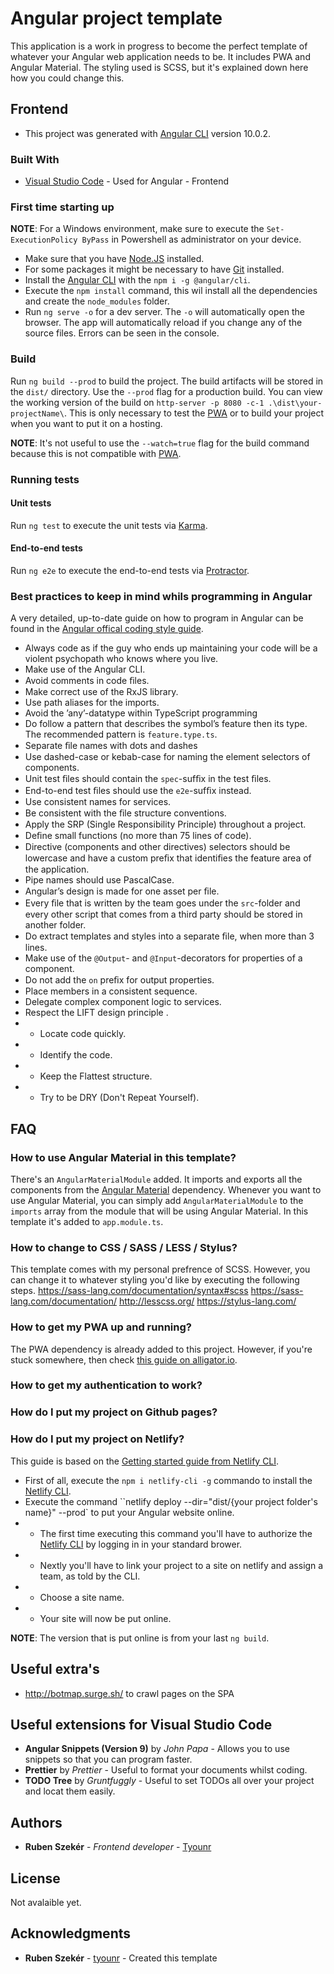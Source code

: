 # Angular project template

This application is a work in progress to become the perfect template of whatever your Angular web application needs to be. It includes PWA and Angular Material. The styling used is SCSS, but it's explained down here how you could change this.

## Frontend
* This project was generated with [Angular CLI](https://github.com/angular/angular-cli) version 10.0.2.

### Built With

* [Visual Studio Code](https://code.visualstudio.com/Download) - Used for Angular - Frontend

### First time starting up

**NOTE**: For a Windows environment, make sure to execute the `Set-ExecutionPolicy ByPass` in Powershell as administrator on your device.

* Make sure that you have [Node.JS](https://nodejs.org/en/download/) installed.
* For some packages it might be necessary to have [Git](https://git-scm.com/downloads) installed.
* Install the [Angular CLI](https://cli.angular.io/) with the `npm i -g @angular/cli`.
* Execute the `npm install` command, this wil install all the dependencies and create the `node_modules` folder.
* Run `ng serve -o` for a dev server. The `-o` will automatically open the browser. The app will automatically reload if you change any of the source files. Errors can be seen in the console.

### Build

Run `ng build --prod` to build the project. The build artifacts will be stored in the `dist/` directory. Use the `--prod` flag for a production build. You can view the working version of the build on `http-server -p 8080 -c-1 .\dist\your-projectName\`. This is only necessary to test the [PWA](https://angular.io/guide/service-worker-getting-started) or to build your project when you want to put it on a hosting.

**NOTE**: It's not useful to use the `--watch=true` flag for the build command because this is not compatible with [PWA](https://angular.io/guide/service-worker-getting-started).

### Running tests

#### Unit tests

Run `ng test` to execute the unit tests via [Karma](https://karma-runner.github.io).

#### End-to-end tests

Run `ng e2e` to execute the end-to-end tests via [Protractor](http://www.protractortest.org/).

### Best practices to keep in mind whils programming in Angular

A very detailed, up-to-date guide on how to program in Angular can be found in the [Angular offical coding style guide](https://angular.io/guide/styleguide).

* Always code as if the guy who ends up maintaining your code will be a violent psychopath who knows where you live.
* Make use of the Angular CLI.
* Avoid comments in code ﬁles.
* Make correct use of the RxJS library.
* Use path aliases for the imports.
* Avoid the ’any’-datatype within TypeScript programming
* Do follow a pattern that describes the symbol’s feature then its type. The recommended pattern is `feature.type.ts`.
* Separate ﬁle names with dots and dashes
* Use dashed-case or kebab-case for naming the element selectors of components.
* Unit test ﬁles should contain the `spec`-sufﬁx in the test ﬁles.
* End-to-end test ﬁles should use the `e2e`-sufﬁx instead. 
* Use consistent names for services.
* Be consistent with the ﬁle structure conventions.
* Apply the SRP (Single Responsibility Principle) throughout a project.
* Deﬁne small functions (no more than 75 lines of code).
* Directive (components and other directives) selectors should be lowercase and have a custom preﬁx that identiﬁes the feature area of the application.
* Pipe names should use PascalCase.
* Angular’s design is made for one asset per ﬁle.
* Every ﬁle that is written by the team goes under the `src`-folder and every other script that comes from a third party should be stored in another folder.
* Do extract templates and styles into a separate ﬁle, when more than 3 lines.
* Make use of the `@Output`- and `@Input`-decorators for properties of a component.
* Do not add the `on` preﬁx for output properties. 
* Place members in a consistent sequence.
* Delegate complex component logic to services.
* Respect the LIFT design principle .
* * Locate code quickly.
* * Identify the code.
* * Keep the Flattest structure.
* * Try to be DRY (Don't Repeat Yourself).

## FAQ

### How to use Angular Material in this template?

There's an `AngularMaterialModule` added. It imports and exports all the components from the [Angular Material](https://material.angular.io/) dependency. Whenever you want to use Angular Material, you can simply add `AngularMaterialModule` to the `imports` array from the module that will be using Angular Material. In this template it's added to `app.module.ts`.

### How to change to CSS / SASS / LESS / Stylus?

This template comes with my personal prefrence of SCSS. However, you can change it to whatever styling you'd like by executing the following steps.
https://sass-lang.com/documentation/syntax#scss
https://sass-lang.com/documentation/
http://lesscss.org/
https://stylus-lang.com/

### How to get my PWA up and running?

The PWA dependency is already added to this project. However, if you're stuck somewhere, then check [this guide on alligator.io](https://alligator.io/angular/angular-pwa/).

### How to get my authentication to work?

### How do I put my project on Github pages?

### How do I put my project on Netlify?

This guide is based on the [Getting started guide from Netlify CLI](https://docs.netlify.com/cli/get-started/).

* First of all, execute the `npm i netlify-cli -g` commando to install the [Netlify CLI](https://docs.netlify.com/cli/get-started/).
* Execute the command ``netlify deploy --dir="dist/{your project folder's name}" --prod` to put your Angular website online.
* * The first time executing this command you'll have to authorize the [Netlify CLI](https://docs.netlify.com/cli/get-started/) by logging in in your standard brower.
* * Nextly you'll have to link your project to a site on netlify and assign a team, as told by the CLI.
* * Choose a site name.
* * Your site will now be put online.

**NOTE**: The version that is put online is from your last `ng build`.

## Useful extra's

* http://botmap.surge.sh/ to crawl pages on the SPA

## Useful extensions for Visual Studio Code

* **Angular Snippets (Version 9)** by *John Papa* - Allows you to use snippets so that you can program faster.
* **Prettier** by *Prettier* - Useful to format your documents whilst coding.
* **TODO Tree** by *Gruntfuggly* - Useful to set TODOs all over your project and locat them easily.

## Authors

* **Ruben Szekér** - *Frontend developer* - [Tyounr](https://github.com/Tyounr)

## License

Not avalaible yet.

## Acknowledgments

* **Ruben Szekér** - [tyounr](https://github.com/tyounr) - Created this template
